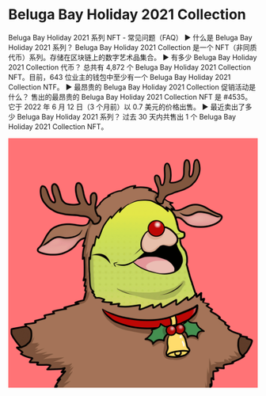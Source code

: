 # Beluga Bay Holiday 2021 Collection

Beluga Bay Holiday 2021 系列 NFT - 常见问题（FAQ）
▶ 什么是 Beluga Bay Holiday 2021 系列？
Beluga Bay Holiday 2021 Collection 是一个 NFT（非同质代币）系列。存储在区块链上的数字艺术品集合。
▶ 有多少 Beluga Bay Holiday 2021 Collection 代币？
总共有 4,872 个 Beluga Bay Holiday 2021 Collection NFT。目前，643 位业主的钱包中至少有一个 Beluga Bay Holiday 2021 Collection NTF。
▶ 最昂贵的 Beluga Bay Holiday 2021 Collection 促销活动是什么？
售出的最昂贵的 Beluga Bay Holiday 2021 Collection NFT 是 #4535。它于 2022 年 6 月 12 日（3 个月前）以 0.7 美元的价格出售。
▶ 最近卖出了多少 Beluga Bay Holiday 2021 系列？
过去 30 天内共售出 1 个 Beluga Bay Holiday 2021 Collection NFT。

![nft](unnamed.png)
